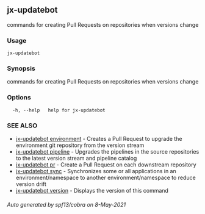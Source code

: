 ## jx-updatebot

commands for creating Pull Requests on repositories when versions change

### Usage

```
jx-updatebot
```

### Synopsis

commands for creating Pull Requests on repositories when versions change

### Options

```
  -h, --help   help for jx-updatebot
```

### SEE ALSO

* [jx-updatebot environment](jx-updatebot_environment.md)	 - Creates a Pull Request to upgrade the environment git repository from the version stream
* [jx-updatebot pipeline](jx-updatebot_pipeline.md)	 - Upgrades the pipelines in the source repositories to the latest version stream and pipeline catalog
* [jx-updatebot pr](jx-updatebot_pr.md)	 - Create a Pull Request on each downstream repository
* [jx-updatebot sync](jx-updatebot_sync.md)	 - Synchronizes some or all applications in an environment/namespace to another environment/namespace to reduce version drift
* [jx-updatebot version](jx-updatebot_version.md)	 - Displays the version of this command

###### Auto generated by spf13/cobra on 8-May-2021
